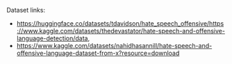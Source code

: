 Dataset links: 
- https://huggingface.co/datasets/tdavidson/hate_speech_offensive/https://www.kaggle.com/datasets/thedevastator/hate-speech-and-offensive-language-detection/data, 
- https://www.kaggle.com/datasets/nahidhasannill/hate-speech-and-offensive-language-dataset-from-x?resource=download
